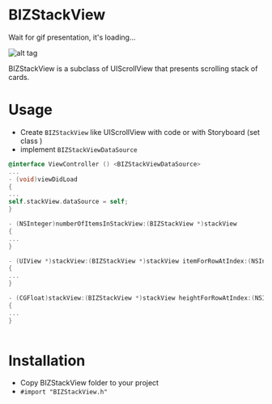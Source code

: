 # BIZStackView

Wait for gif presentation, it's loading...

![alt tag](https://github.com/bizibizi/BIZSlackView/blob/master/presentation.gif)


BIZStackView is a subclass of UIScrollView that presents scrolling stack of cards.

# Usage

 - Create ```BIZStackView``` like UIScrollView with code or with Storyboard (set class )
 - implement ```BIZStackViewDataSource```
```objective-c
@interface ViewController () <BIZStackViewDataSource>
...
- (void)viewDidLoad
{
...
self.stackView.dataSource = self;
}

- (NSInteger)numberOfItemsInStackView:(BIZStackView *)stackView
{
...
}

- (UIView *)stackView:(BIZStackView *)stackView itemForRowAtIndex:(NSInteger)index
{
...
}

- (CGFloat)stackView:(BIZStackView *)stackView heightForRowAtIndex:(NSInteger)index
{
...
}
 
```

# Installation

 - Copy BIZStackView folder to your project 
 - ```#import "BIZStackView.h"``` 
